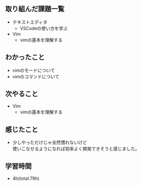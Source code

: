 ## 取り組んだ課題一覧
- テキストエディタ
  - VSCodeの使い方を学ぶ
- Vim
  - vimの基本を理解する

## わかったこと
- vimのモードについて
- vimのコマンドについて

## 次やること
- Vim
  - vimの基本を理解する

## 感じたこと
- 少しやっただけじゃ全然慣れないけど  
  使いこなせるようになれば効率よく開発できそうと感じました。

## 学習時間
- 4h(total:79h)
